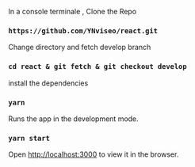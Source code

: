 



In a console terminale  , Clone the Repo 
### `https://github.com/YNviseo/react.git`

Change directory and fetch develop branch
### `cd react & git fetch & git checkout develop`


install the dependencies
### `yarn `

Runs the app in the development mode.<br>
### `yarn start`

Open [http://localhost:3000](http://localhost:3000) to view it in the browser.


